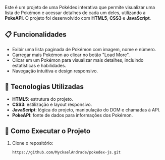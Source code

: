 Este é um projeto de uma Pokédex interativa que permite visualizar uma lista de Pokémon e acessar detalhes de cada um deles, utilizando a **PokeAPI**. O projeto foi desenvolvido com **HTML5**, **CSS3** e **JavaScript**.

## 📋 Funcionalidades

- Exibir uma lista paginada de Pokémon com imagem, nome e número.
- Carregar mais Pokémon ao clicar no botão "Load More".
- Clicar em um Pokémon para visualizar mais detalhes, incluindo estatísticas e habilidades.
- Navegação intuitiva e design responsivo.

## 🔧 Tecnologias Utilizadas

- **HTML5**: estrutura do projeto.
- **CSS3**: estilização e layout responsivo.
- **JavaScript**: lógica do projeto, manipulação do DOM e chamadas à API.
- **PokeAPI**: fonte de dados para informações dos Pokémon.

## 🚀 Como Executar o Projeto

1. Clone o repositório:
   ```bash
   https://github.com/MyckaelAndrade/pokedex-js.git
